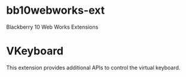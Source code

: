 bb10webworks-ext
================

Blackberry 10 Web Works Extensions

# VKeyboard

This extension provides additional APIs to control the virtual keyboard.
